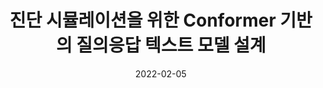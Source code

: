 ---
title: "진단 시뮬레이션을 위한 Conformer 기반의 질의응답 텍스트 모델 설계"
collection: publications
permalink: /publication/2020-dc2
date: 2022-02-05
venue: '제15회 융합 스마트미디어 시스템 워크샵'
paperurl: '/files/pdf/research/DC2_Conformer AI Simulation.pdf'
pubtype: 'domestic_conference'
# just display our icon symbols
#link: 'https://www.dbpia.co.kr/Journal/articleDetail?nodeId=NODE10448002'
#code: 'https://github.com/FIVEYOUNGWOO/USRP-Relay-Network-Testbed'
#github: 'https://github.com/FIVEYOUNGWOO/USRP-Relay-Network-Testbed'
citation: '김강민, 신영서, 최우열, 전찬준. 2022. &quot;진단 시뮬레이션을 위한 Conformer 기반의 질의응답 텍스트 모델 설계.&quot; <i>제15회 융합 스마트미디어 시스템 워크샵</i>, 2022.02.05 - 07.'
excerpt_separator: ""
---